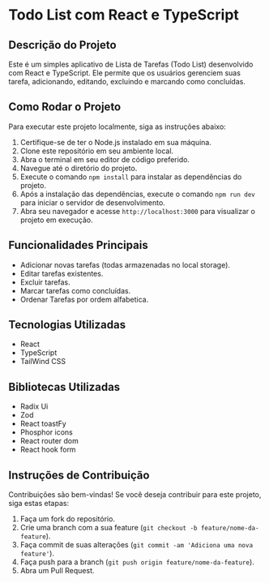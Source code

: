 # Todo List com React e TypeScript

## Descrição do Projeto

Este é um simples aplicativo de Lista de Tarefas (Todo List) desenvolvido com React e TypeScript. Ele permite que os usuários gerenciem suas tarefa, adicionando, editando, excluindo e marcando como concluídas.

## Como Rodar o Projeto

Para executar este projeto localmente, siga as instruções abaixo:

1. Certifique-se de ter o Node.js instalado em sua máquina.
2. Clone este repositório em seu ambiente local.
3. Abra o terminal em seu editor de código preferido.
4. Navegue até o diretório do projeto.
5. Execute o comando `npm install` para instalar as dependências do projeto.
6. Após a instalação das dependências, execute o comando `npm run dev` para iniciar o servidor de desenvolvimento.
7. Abra seu navegador e acesse `http://localhost:3000` para visualizar o projeto em execução.

## Funcionalidades Principais

- Adicionar novas tarefas (todas armazenadas no local storage).
- Editar tarefas existentes.
- Excluir tarefas.
- Marcar tarefas como concluídas.
- Ordenar Tarefas por ordem alfabetica.

## Tecnologias Utilizadas

- React
- TypeScript
- TailWind CSS

## Bibliotecas Utilizadas

- Radix Ui
- Zod
- React toastFy
- Phosphor icons
- React router dom
- React hook form

## Instruções de Contribuição

Contribuições são bem-vindas! Se você deseja contribuir para este projeto, siga estas etapas:

1. Faça um fork do repositório.
2. Crie uma branch com a sua feature (`git checkout -b feature/nome-da-feature`).
3. Faça commit de suas alterações (`git commit -am 'Adiciona uma nova feature'`).
4. Faça push para a branch (`git push origin feature/nome-da-feature`).
5. Abra um Pull Request.
